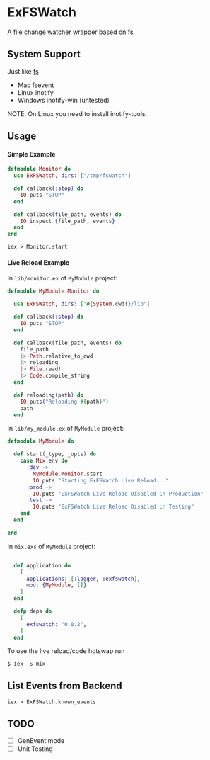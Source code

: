 ExFSWatch
=========

A file change watcher wrapper based on [fs](https://github.com/synrc/fs)

## System Support

Just like [fs](https://github.com/synrc/fs#backends)

- Mac fsevent
- Linux inotify
- Windows inotify-win (untested)

NOTE: On Linux you need to install inotify-tools.

## Usage

#### Simple Example

```elixir
defmodule Monitor do
  use ExFSWatch, dirs: ["/tmp/fswatch"]

  def callback(:stop) do
    IO.puts "STOP"
  end

  def callback(file_path, events) do
    IO.inspect {file_path, events}
  end
end
```

```shell
iex > Monitor.start
```

#### Live Reload Example



In `lib/monitor.ex` of `MyModule` project:

```elixir
defmodule MyModule.Monitor do

  use ExFSWatch, dirs: ["#{System.cwd!}/lib"]

  def callback(:stop) do
    IO.puts "STOP"
  end

  def callback(file_path, events) do
    file_path
    |> Path.relative_to_cwd
    |> reloading
    |> File.read!
    |> Code.compile_string
  end

  def reloading(path) do
    IO.puts("Reloading #{path}")
    path
  end
```

In `lib/my_module.ex` of `MyModule` project:

```elixir
defmodule MyModule do

  def start(_type, _opts) do
    case Mix.env do
      :dev ->
        MyModule.Monitor.start
        IO.puts "Starting ExFSWatch Live Reload..."
      :prod ->
        IO.puts "ExFSWatch Live Reload Disabled in Production"
      :test ->
        IO.puts "ExFSWatch Live Reload Disabled in Testing"
    end
  end

end
```

In `mix.exs` of `MyModule` project:

```elixir

  def application do
    [
      applications: [:logger, :exfswatch],
      mod: {MyModule, []}
    ]
  end

  defp deps do
    [
      exfswatch: "0.0.2",
    ]
  end

```

To use the live reload/code hotswap run

```shell
$ iex -S mix
```

## List Events from Backend

```shell
iex > ExFSWatch.known_events
```

## TODO

- [ ] GenEvent mode
- [ ] Unit Testing
